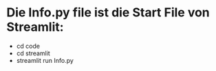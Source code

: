 # Die Info.py file ist die Start File von Streamlit:
  - cd code
  - cd streamlit 
  - streamlit run Info.py

